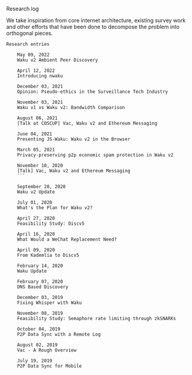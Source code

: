 
Research log

We take inspiration from core internet architecture, existing survey work and other efforts that 
have been done to decompose the problem into orthogonal pieces.

```logos-paragraph
Research entries

    May 09, 2022
    Waku v2 Ambient Peer Discovery
    
    April 12, 2022
    Introducing nwaku
    
    December 03, 2021
    Opinion: Pseudo-ethics in the Surveillance Tech Industry
    
    November 03, 2021
    Waku v1 vs Waku v2: Bandwidth Comparison
    
    August 06, 2021
    [Talk at COSCUP] Vac, Waku v2 and Ethereum Messaging
    
    June 04, 2021
    Presenting JS-Waku: Waku v2 in the Browser
    
    March 05, 2021
    Privacy-preserving p2p economic spam protection in Waku v2
    
    November 10, 2020
    [Talk] Vac, Waku v2 and Ethereum Messaging
    ```
    
    September 28, 2020
    Waku v2 Update
    
    July 01, 2020
    What's the Plan for Waku v2?
    
    April 27, 2020
    Feasibility Study: Discv5
    
    April 16, 2020
    What Would a WeChat Replacement Need?
    
    April 09, 2020
    From Kademlia to Discv5
    
    February 14, 2020
    Waku Update
    
    February 07, 2020
    DNS Based Discovery
    
    December 03, 2019
    Fixing Whisper with Waku
    
    November 08, 2019
    Feasibility Study: Semaphore rate limiting through zkSNARKs
    
    October 04, 2019
    P2P Data Sync with a Remote Log
    
    August 02, 2019
    Vac - A Rough Overview
    
    July 19, 2019
    P2P Data Sync for Mobile

